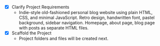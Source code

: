 - [x] Clarify Project Requirements
  - Indie-style old-fashioned personal blog website using plain HTML, CSS, and minimal JavaScript. Retro design, handwritten font, pastel background, sidebar navigation. Homepage, about page, blog page with posts as separate HTML files.
- [x] Scaffold the Project
  - Project folders and files will be created next.
